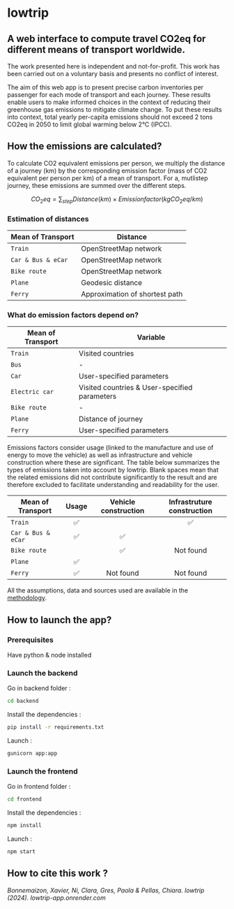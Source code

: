 # lowtrip

## A web interface to compute travel CO2eq for different means of transport worldwide. 

The work presented here is independent and not-for-profit. This work has been carried out on a
voluntary basis and presents no conflict of interest.

The aim of this web app is to present precise carbon inventories per passenger for each mode of
transport and each journey. These results enable users to make informed choices in the context of
reducing their greenhouse gas emissions to mitigate climate change. To put these results into context, total yearly
per-capita emissions should not exceed 2 tons CO2eq in 2050 to limit global warming below 2°C (IPCC).

## How the emissions are calculated?

To calculate CO2 equivalent emissions per person, we multiply the distance of a journey (km) by the corresponding emission factor (mass of CO2 equivalent per person per km) of a mean of transport. For a, mutlistep journey, these emissions are summed over the different steps.

$$CO_2eq = \sum_{step} Distance(km) \times Emission factor(kgCO_2eq / km) $$

### Estimation of distances

| Mean of Transport | Distance |
| --- | --- |
| `Train` | OpenStreetMap network |
| `Car & Bus & eCar` | OpenStreetMap network |
| `Bike route` | OpenStreetMap network |
| `Plane` | Geodesic distance |
| `Ferry` | Approximation of shortest path |

### What do emission factors depend on?

| Mean of Transport | Variable |
| --- | --- |
| `Train` | Visited countries |
| `Bus` | - |
| `Car` | User-specified parameters |
| `Electric car` | Visited countries & User-specified parameters |
| `Bike route` | - |
| `Plane` | Distance of journey |
| `Ferry` | User-specified parameters |

Emissions factors consider usage (linked to the manufacture and use of energy to move the vehicle) as well as infrastructure and vehicle construction where these are significant. The table below summarizes the types of emissions taken into account by lowtrip. Blank spaces mean that the related emissions did not contribute significantly to the result and are therefore excluded to facilitate understanding and readability for the user.

| Mean of Transport | Usage | Vehicle construction | Infrastruture construction |
| --- |  :---: |  :---: |  :---: |
| `Train` | :white_check_mark: |  | :white_check_mark: |
| `Car & Bus & eCar` | :white_check_mark: | :white_check_mark: |  |
| `Bike route` | | :white_check_mark: | Not found |
| `Plane` |  :white_check_mark: |  |  |
| `Ferry` |  :white_check_mark: | Not found | Not found |

All the assumptions, data and sources used are available in the [methodology](https://github.com/XavB64/lowtrip/blob/main/frontend/src/assets/lowtrip_methodology.pdf).

## How to launch the app?

### Prerequisites

Have python & node installed

### Launch the backend

Go in backend folder :

```bash
cd backend
```

Install the dependencies :

```bash
pip install -r requirements.txt
```

Launch :

```bash
gunicorn app:app
```

### Launch the frontend

Go in frontend folder :

```bash
cd frontend
```

Install the dependencies :

```bash
npm install
```

Launch :

```bash
npm start
```

## How to cite this work ? 

*Bonnemaizon, Xavier, Ni, Clara, Gres, Paola & Pellas, Chiara. lowtrip (2024). lowtrip-app.onrender.com*

